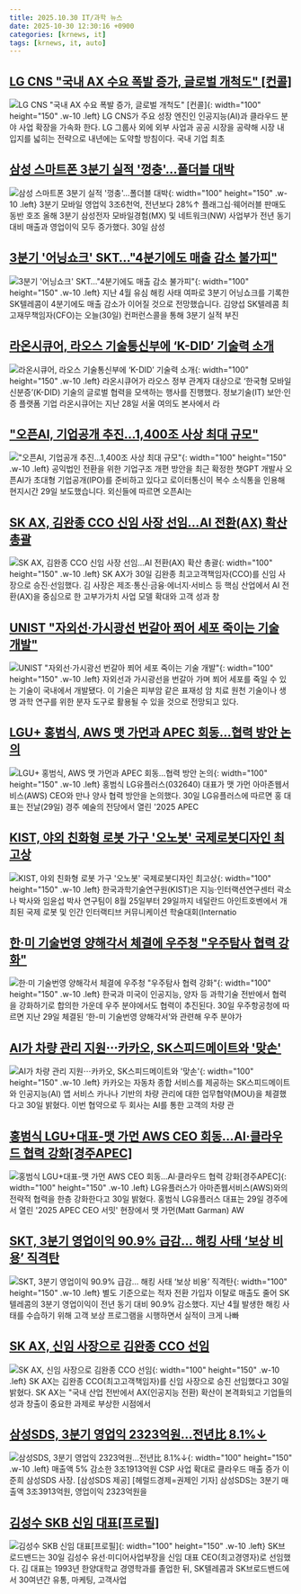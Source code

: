 ```yaml
---
title: 2025.10.30 IT/과학 뉴스
date: 2025-10-30 12:30:16 +0900
categories: [krnews, it]
tags: [krnews, it, auto]
---
```

## [LG CNS "국내 AX 수요 폭발 증가, 글로벌 개척도" [컨콜]](https://n.news.naver.com/mnews/article/018/0006151067)

![LG CNS "국내 AX 수요 폭발 증가, 글로벌 개척도" [컨콜]](https://mimgnews.pstatic.net/image/origin/018/2025/10/30/6151067.jpg?type=nf220_150){: width="100" height="150" .w-10 .left}
LG CNS가 주요 성장 엔진인 인공지능(AI)과 클라우드 분야 사업 확장을 가속화 한다. LG 그룹사 외에 외부 사업과 공공 시장을 공략해 시장 내 입지를 넓히는 전략으로 내년에는 도약할 방침이다. 국내 기업 최초

## [삼성 스마트폰 3분기 실적 '껑충'…폴더블 대박](https://n.news.naver.com/mnews/article/001/0015711253)

![삼성 스마트폰 3분기 실적 '껑충'…폴더블 대박](https://mimgnews.pstatic.net/image/origin/001/2025/10/30/15711253.jpg?type=nf220_150){: width="100" height="150" .w-10 .left}
3분기 모바일 영업익 3조6천억, 전년보다 28%↑ 플래그십·웨어러블 판매도 동반 호조 올해 3분기 삼성전자 모바일경험(MX) 및 네트워크(NW) 사업부가 전년 동기 대비 매출과 영업이익 모두 증가했다. 30일 삼성

## [3분기 '어닝쇼크' SKT…"4분기에도 매출 감소 불가피"](https://n.news.naver.com/mnews/article/374/0000471718)

![3분기 '어닝쇼크' SKT…"4분기에도 매출 감소 불가피"](https://mimgnews.pstatic.net/image/origin/374/2025/10/30/471718.jpg?type=nf220_150){: width="100" height="150" .w-10 .left}
지난 4월 유심 해킹 사태 여파로 3분기 어닝쇼크를 기록한 SK텔레콤이 4분기에도 매출 감소가 이어질 것으로 전망했습니다. 김양섭 SK텔레콤 최고재무책임자(CFO)는 오늘(30일) 컨퍼런스콜을 통해 3분기 실적 부진

## [라온시큐어, 라오스 기술통신부에 ‘K-DID’ 기술력 소개](https://n.news.naver.com/mnews/article/029/0002990330)

![라온시큐어, 라오스 기술통신부에 ‘K-DID’ 기술력 소개](https://mimgnews.pstatic.net/image/origin/029/2025/10/30/2990330.jpg?type=nf220_150){: width="100" height="150" .w-10 .left}
라온시큐어가 라오스 정부 관계자 대상으로 ‘한국형 모바일 신분증’(K-DID) 기술의 글로벌 협력을 모색하는 행사를 진행했다. 정보기술(IT) 보안·인증 플랫폼 기업 라온시큐어는 지난 28일 서울 여의도 본사에서 라

## ["오픈AI, 기업공개 추진...1,400조 사상 최대 규모"](https://n.news.naver.com/mnews/article/052/0002266336)

!["오픈AI, 기업공개 추진...1,400조 사상 최대 규모"](https://mimgnews.pstatic.net/image/origin/052/2025/10/30/2266336.jpg?type=nf220_150){: width="100" height="150" .w-10 .left}
공익법인 전환을 위한 기업구조 개편 방안을 최근 확정한 챗GPT 개발사 오픈AI가 초대형 기업공개(IPO)를 준비하고 있다고 로이터통신이 복수 소식통을 인용해 현지시간 29일 보도했습니다. 외신들에 따르면 오픈AI는

## [SK AX, 김완종 CCO 신임 사장 선임…AI 전환(AX) 확산 총괄](https://n.news.naver.com/mnews/article/030/0003364686)

![SK AX, 김완종 CCO 신임 사장 선임…AI 전환(AX) 확산 총괄](https://mimgnews.pstatic.net/image/origin/030/2025/10/30/3364686.jpg?type=nf220_150){: width="100" height="150" .w-10 .left}
SK AX가 30일 김완종 최고고객책임자(CCO)를 신임 사장으로 승진·선임했다. 김 사장은 제조·통신·금융·에너지·서비스 등 핵심 산업에서 AI 전환(AX)을 중심으로 한 고부가가치 사업 모델 확대와 고객 성과 창

## [UNIST "자외선·가시광선 번갈아 쬐어 세포 죽이는 기술 개발"](https://n.news.naver.com/mnews/article/421/0008573498)

![UNIST "자외선·가시광선 번갈아 쬐어 세포 죽이는 기술 개발"](https://mimgnews.pstatic.net/image/origin/421/2025/10/30/8573498.jpg?type=nf220_150){: width="100" height="150" .w-10 .left}
자외선과 가시광선을 번갈아 가며 쬐어 세포를 죽일 수 있는 기술이 국내에서 개발됐다. 이 기술은 피부암 같은 표재성 암 치료 원천 기술이나 생명 과학 연구를 위한 분자 도구로 활용될 수 있을 것으로 전망되고 있다.

## [LGU+ 홍범식, AWS 맷 가먼과 APEC 회동…협력 방안 논의](https://n.news.naver.com/mnews/article/421/0008572992)

![LGU+ 홍범식, AWS 맷 가먼과 APEC 회동…협력 방안 논의](https://mimgnews.pstatic.net/image/origin/421/2025/10/30/8572992.jpg?type=nf220_150){: width="100" height="150" .w-10 .left}
홍범식 LG유플러스(032640) 대표가 맷 가먼 아마존웹서비스(AWS) CEO와 만나 양사 협력 방안을 논의했다. 30일 LG유플러스에 따르면 홍 대표는 전날(29일) 경주 예술의 전당에서 열린 '2025 APEC

## [KIST, 야외 친화형 로봇 가구 '오노봇' 국제로봇디자인 최고상](https://n.news.naver.com/mnews/article/014/0005427036)

![KIST, 야외 친화형 로봇 가구 '오노봇' 국제로봇디자인 최고상](https://mimgnews.pstatic.net/image/origin/014/2025/10/30/5427036.jpg?type=nf220_150){: width="100" height="150" .w-10 .left}
한국과학기술연구원(KIST)은 지능·인터랙션연구센터 곽소나 박사와 임윤섭 박사 연구팀이 8월 25일부터 29일까지 네덜란드 아인트호벤에서 개최된 국제 로봇 및 인간 인터랙티브 커뮤니케이션 학술대회(Internatio

## [한·미 기술번영 양해각서 체결에 우주청 "우주탐사 협력 강화"](https://n.news.naver.com/mnews/article/018/0006151027)

![한·미 기술번영 양해각서 체결에 우주청 "우주탐사 협력 강화"](https://mimgnews.pstatic.net/image/origin/018/2025/10/30/6151027.jpg?type=nf220_150){: width="100" height="150" .w-10 .left}
한국과 미국이 인공지능, 양자 등 과학기술 전반에서 협력을 강화하기로 합의한 가운데 우주 분야에서도 협력이 추진된다. 30일 우주항공청에 따르면 지난 29일 체결된 ‘한-미 기술번영 양해각서’와 관련해 우주 분야가

## [AI가 차량 관리 지원⋯카카오, SK스피드메이트와 '맞손'](https://n.news.naver.com/mnews/article/031/0000976468)

![AI가 차량 관리 지원⋯카카오, SK스피드메이트와 '맞손'](https://mimgnews.pstatic.net/image/origin/031/2025/10/30/976468.jpg?type=nf220_150){: width="100" height="150" .w-10 .left}
카카오는 자동차 종합 서비스를 제공하는 SK스피드메이트와 인공지능(AI) 앱 서비스 카나나 기반의 차량 관리에 대한 업무협약(MOU)을 체결했다고 30일 밝혔다. 이번 협약으로 두 회사는 AI를 통한 고객의 차량 관

## [홍범식 LGU+대표-맷 가먼 AWS CEO 회동…AI·클라우드 협력 강화[경주APEC]](https://n.news.naver.com/mnews/article/277/0005671749)

![홍범식 LGU+대표-맷 가먼 AWS CEO 회동…AI·클라우드 협력 강화[경주APEC]](https://mimgnews.pstatic.net/image/origin/277/2025/10/30/5671749.jpg?type=nf220_150){: width="100" height="150" .w-10 .left}
LG유플러스가 아마존웹서비스(AWS)와의 전략적 협력을 한층 강화한다고 30일 밝혔다. 홍범식 LG유플러스 대표는 29일 경주에서 열린 '2025 APEC CEO 서밋' 현장에서 맷 가먼(Matt Garman) AW

## [SKT, 3분기 영업이익 90.9% 급감… 해킹 사태 ‘보상 비용’ 직격탄](https://n.news.naver.com/mnews/article/023/0003937785)

![SKT, 3분기 영업이익 90.9% 급감… 해킹 사태 ‘보상 비용’ 직격탄](https://mimgnews.pstatic.net/image/origin/023/2025/10/30/3937785.jpg?type=nf220_150){: width="100" height="150" .w-10 .left}
별도 기준으로는 적자 전환 가입자 이탈로 매출도 줄어 SK텔레콤의 3분기 영업이익이 전년 동기 대비 90.9% 감소했다. 지난 4월 발생한 해킹 사태를 수습하기 위해 고객 보상 프로그램을 시행하면서 실적이 크게 나빠

## [SK AX, 신임 사장으로 김완종 CCO 선임](https://n.news.naver.com/mnews/article/008/0005270648)

![SK AX, 신임 사장으로 김완종 CCO 선임](https://mimgnews.pstatic.net/image/origin/008/2025/10/30/5270648.jpg?type=nf220_150){: width="100" height="150" .w-10 .left}
SK AX는 김완종 CCO(최고고객책임자)를 신임 사장으로 승진 선임했다고 30일 밝혔다. SK AX는 "국내 산업 전반에서 AX(인공지능 전환) 확산이 본격화되고 기업들의 성과 창출이 중요한 과제로 부상한 시점에서

## [삼성SDS, 3분기 영업익 2323억원…전년比 8.1%↓](https://n.news.naver.com/mnews/article/016/0002549838)

![삼성SDS, 3분기 영업익 2323억원…전년比 8.1%↓](https://mimgnews.pstatic.net/image/origin/016/2025/10/30/2549838.jpg?type=nf220_150){: width="100" height="150" .w-10 .left}
매출액 5% 감소한 3조1913억원 CSP 사업 확대로 클라우드 매출 증가 이준희 삼성SDS 사장. [삼성SDS 제공] [헤럴드경제=권제인 기자] 삼성SDS는 3분기 매출액 3조3913억원, 영업이익 2323억원을

## [김성수 SKB 신임 대표[프로필]](https://n.news.naver.com/mnews/article/008/0005270769)

![김성수 SKB 신임 대표[프로필]](https://mimgnews.pstatic.net/image/origin/008/2025/10/30/5270769.jpg?type=nf220_150){: width="100" height="150" .w-10 .left}
SK브로드밴드는 30일 김성수 유선·미디어사업부장을 신임 대표 CEO(최고경영자)로 선임했다. 김 대표는 1993년 한양대학교 경영학과를 졸업한 뒤, SK텔레콤과 SK브로드밴드에서 30여년간 유통, 마케팅, 고객사업

